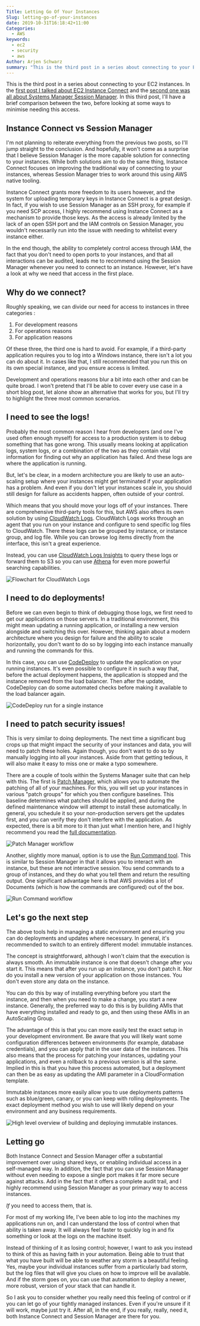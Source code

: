 ```yaml
---
Title: Letting Go Of Your Instances
Slug: letting-go-of-your-instances
date: 2019-10-31T16:18:42+11:00
Categories:
  - AWS
keywords:
  - ec2
  - security
  - aws
Author: Arjen Schwarz
summary: "This is the third post in a series about connecting to your EC2 instances. In the first post I talked about EC2 Instance Connect and the second one was all about Systems Manager Session Manager. In this third post, I'll have a brief comparison between the two, before looking at some ways to minimise needing this access."
---
```


This is the third post in a series about connecting to your EC2 instances. In the [first post I talked about EC2 Instance Connect](/2019/10/connecting-with-ec2-instance-connect) and the [second one was all about Systems Manager Session Manager](/2019/10/managing-your-instance-sessions). In this third post, I'll have a brief comparison between the two, before looking at some ways to minimise needing this access.

## Instance Connect vs Session Manager

I'm not planning to reiterate everything from the previous two posts, so I'll jump straight to the conclusion. And hopefully, it won't come as a surprise that I believe Session Manager is the more capable solution for connecting to your instances. While both solutions aim to do the same thing, Instance Connect focuses on improving the traditional way of connecting to your instances, whereas Session Manager tries to work around this using AWS native tooling.

Instance Connect grants more freedom to its users however, and the system for uploading temporary keys in Instance Connect is a great design. In fact, if you wish to use Session Manager as an SSH proxy, for example if you need SCP access, I highly recommend using Instance Connect as a mechanism to provide those keys. As the access is already limited by the lack of an open SSH port and the IAM controls on Session Manager, you wouldn't necessarily run into the issue with needing to whitelist every instance either.

In the end though, the ability to completely control access through IAM, the fact that you don't need to open ports to your instances, and that all interactions can be audited, leads me to recommend using the Session Manager whenever you need to connect to an instance. However, let's have a look at why we need that access in the first place.

## Why do we connect?

Roughly speaking, we can divide our need for access to instances in three categories :

1. For development reasons
2. For operations reasons
3. For application reasons

Of these three, the third one is hard to avoid. For example, if a third-party application requires you to log into a Windows instance, there isn't a lot you can do about it. In cases like that, I still recommended that you run this on its own special instance, and you ensure access is limited.

Development and operations reasons blur a bit into each other and can be quite broad. I won't pretend that I'll be able to cover every use case in a short blog post, let alone show an alternative that works for you, but I'll try to highlight the three most common scenarios.

## I need to see the logs!

Probably the most common reason I hear from developers (and one I've used often enough myself) for access to a production system is to debug something that has gone wrong. This usually means looking at application logs, system logs, or a combination of the two as they contain vital information for finding out why an application has failed. And these logs are where the application is running.

But, let's be clear, in a modern architecture you are likely to use an auto-scaling setup where your instances might get terminated if your application has a problem. And even if you don't let your instances scale in, you should still design for failure as accidents happen, often outside of your control.

Which means that you should move your logs off of your instances. There are comprehensive third-party tools for this, but AWS also offers its own solution by using [CloudWatch Logs](https://docs.aws.amazon.com/AmazonCloudWatch/latest/logs/WhatIsCloudWatchLogs.html). CloudWatch Logs works through an agent that you run on your instance and configure to send specific log files to CloudWatch. There these logs can be grouped by instance, or instance group, and log file. While you can browse log items directly from the interface, this isn't a great experience.

Instead, you can use [CloudWatch Logs Insights](https://docs.aws.amazon.com/AmazonCloudWatch/latest/logs/AnalyzingLogData.html) to query these logs or forward them to S3 so you can use [Athena](https://docs.aws.amazon.com/athena/latest/ug/what-is.html) for even more powerful searching capabilities.

![Flowchart for CloudWatch Logs](/2019/10/letting-go-of-your-instances/CloudWatchLogs.png)

## I need to do deployments!

Before we can even begin to think of debugging those logs, we first need to get our applications on those servers. In a traditional environment, this might mean updating a running application, or installing a new version alongside and switching this over. However, thinking again about a modern architecture where you design for failure and the ability to scale horizontally, you don't want to do so by logging into each instance manually and running the commands for this.

In this case, you can use [CodeDeploy](https://docs.aws.amazon.com/codedeploy/latest/userguide/welcome.html) to update the application on your running instances. It's even possible to configure it in such a way that, before the actual deployment happens, the application is stopped and the instance removed from the load balancer. Then after the update, CodeDeploy can do some automated checks before making it available to the load balancer again.

![CodeDeploy run for a single instance](/2019/10/letting-go-of-your-instances/codedeploy.png)

## I need to patch security issues!

This is very similar to doing deployments. The next time a significant bug crops up that might impact the security of your instances and data, you will need to patch these holes. Again though, you don't want to do so by manually logging into all your instances. Aside from that getting tedious, it will also make it easy to miss one or make a typo somewhere.

There are a couple of tools within the Systems Manager suite that can help with this. The first is [Patch Manager](https://docs.aws.amazon.com/systems-manager/latest/userguide/systems-manager-patch.html), which allows you to automate the patching of all of your machines. For this, you will set up your instances in various "patch groups" for which you then configure baselines. This baseline determines what patches should be applied, and during the defined maintenance window will attempt to install these automatically. In general, you schedule it so your non-production servers get the updates first, and you can verify they don't interfere with the application. As expected, there is a bit more to it than just what I mention here, and I highly recommend you read the [full documentation](https://docs.aws.amazon.com/systems-manager/latest/userguide/systems-manager-patch.html).

![Patch Manager workflow](/2019/10/letting-go-of-your-instances/PatchManager.png)

Another, slightly more manual, option is to use the [Run Command tool](https://docs.aws.amazon.com/systems-manager/latest/userguide/execute-remote-commands.html). This is similar to Session Manager in that it allows you to interact with an instance, but these are not interactive session. You send commands to a group of instances, and they do what you tell them and return the resulting output. One significant advantage here is that AWS provides a lot of Documents (which is how the commands are configured) out of the box.

![Run Command workflow](/2019/10/letting-go-of-your-instances/RunCommand.png)

## Let's go the next step

The above tools help in managing a static environment and ensuring you can do deployments and updates where necessary. In general, it's recommended to switch to an entirely different model: immutable instances.

The concept is straightforward, although I won't claim that the execution is always smooth. An immutable instance is one that doesn't change after you start it. This means that after you run up an instance, you don't patch it. Nor do you install a new version of your application on those instances. You don't even store any data on the instance.

You can do this by way of installing everything before you start the instance, and then when you need to make a change, you start a new instance. Generally, the preferred way to do this is by building AMIs that have everything installed and ready to go, and then using these AMIs in an AutoScaling Group.

The advantage of this is that you can more easily test the exact setup in your development environment. Be aware that you will likely want some configuration differences between environments (for example, database credentials), and you can apply that in the user data of the instances. This also means that the process for patching your instances, updating your applications, and even a rollback to a previous version is all the same. Implied in this is that you have this process automated, but a deployment can then be as easy as updating the AMI parameter in a CloudFormation template.

Immutable instances more easily allow you to use deployments patterns such as blue/green, canary, or you can keep with rolling deployments. The exact deployment method you wish to use will likely depend on your environment and any business requirements.

![High level overview of building and deploying immutable instances.](/2019/10/letting-go-of-your-instances/ImmutableInstances.png)

## Letting go

Both Instance Connect and Session Manager offer a substantial improvement over using shared keys, or enabling individual access in a self-managed way. In addition, the fact that you can use Session Manager without even needing to expose a single port makes it far more secure against attacks. Add in the fact that it offers a complete audit trail, and I highly recommend using Session Manager as your primary way to access instances.

*If* you need to access them, that is.

For most of my working life, I've been able to log into the machines my applications run on, and I can understand the loss of control when that ability is taken away. It will always feel faster to quickly log in and fix something or look at the logs on the machine itself.

Instead of thinking of it as losing control; however, I want to ask you instead to think of this as having faith in your automation. Being able to trust that what you have built will be able to weather any storm is a beautiful feeling. Yes, maybe your individual instances suffer from a particularly bad storm, but the log files that will give you clues on how to improve will be available. And if the storm goes on, you can use that automation to deploy a newer, more robust, version of your stack that can handle it.

So I ask you to consider whether you really need this feeling of control or if you can let go of your tightly managed instances. Even if you're unsure if it will work, maybe just try it. After all, in the end, if you really, really, need it, both Instance Connect and Session Manager are there for you.

